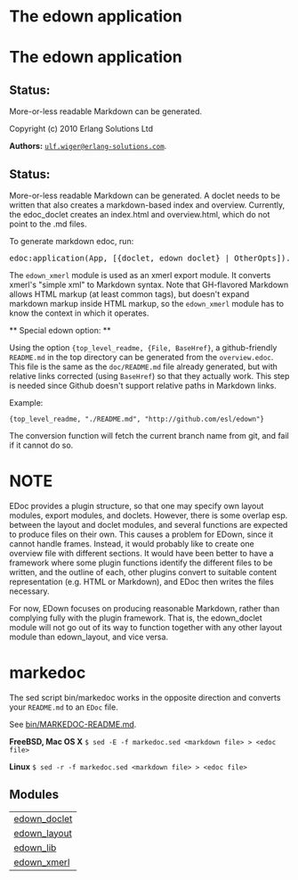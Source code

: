 

<h1>The edown application</h1>

The edown application
=====================

Status:
------
More-or-less readable Markdown can be generated.

Copyright (c) 2010 Erlang Solutions Ltd


__Authors:__ [`ulf.wiger@erlang-solutions.com`](mailto:ulf.wiger@erlang-solutions.com).


Status:
------
More-or-less readable Markdown can be generated.
A doclet needs to be written that also creates 
a markdown-based index and overview. Currently, the 
edoc_doclet creates an index.html and overview.html,
which do not point to the .md files.



To generate markdown edoc, run:


<pre>
edoc:application(App, [{doclet, edown_doclet} | OtherOpts]).
</pre>




The `edown_xmerl` module is used as an xmerl export module.
It converts xmerl's "simple xml" to Markdown syntax. Note that
GH-flavored Markdown allows HTML markup (at least common tags),
but doesn't expand markdown markup inside HTML markup, so the 
`edown_xmerl` module has to know the context in which it operates.



** Special edown option: **



Using the option `{top_level_readme, {File, BaseHref}`, a github-friendly
`README.md` in the top directory can be generated from the `overview.edoc`.
This file is the same as the `doc/README.md` file already generated,
but with relative links corrected (using `BaseHref`) so that they actually
work. This step is needed since Github doesn't support relative paths in
Markdown links.



Example:



`{top_level_readme, "./README.md", "http://github.com/esl/edown"}`



The conversion function will fetch the current branch name from git,
and fail if it cannot do so.



NOTE
====
EDoc provides a plugin structure, so that one may specify own 
layout modules, export modules, and doclets. However, there is 
some overlap esp. between the layout and doclet modules, and 
several functions are expected to produce files on their own.
This causes a problem for EDown, since it cannot handle frames.
Instead, it would probably like to create one overview file with
different sections. It would have been better to have a framework
where some plugin functions identify the different files to be 
written, and the outline of each, other plugins convert to suitable
content representation (e.g. HTML or Markdown), and EDoc then 
writes the files necessary.



For now, EDown focuses on producing reasonable Markdown, rather
than complying fully with the plugin framework. That is, the 
edown_doclet module will not go out of its way to function together
with any other layout module than edown_layout, and vice versa.



markedoc
========



The sed script bin/markedoc works in the opposite direction and converts 
your `README.md` to an `EDoc` file. 



See [bin/MARKEDOC-README.md](http://github.com/esl/edown/blob/uw-make-top-readme/bin/MARKEDOC-README.md).



**FreeBSD, Mac OS X**
`$ sed -E -f markedoc.sed <markdown file> > <edoc file>`



**Linux**
`$ sed -r -f markedoc.sed <markdown file> > <edoc file>`




<h2 class="indextitle">Modules</h2>



<table width="100%" border="0" summary="list of modules">
<tr><td><a href="http://github.com/esl/edown/blob/uw-make-top-readme/doc/edown_doclet.md" class="module">edown_doclet</a></td></tr>
<tr><td><a href="http://github.com/esl/edown/blob/uw-make-top-readme/doc/edown_layout.md" class="module">edown_layout</a></td></tr>
<tr><td><a href="http://github.com/esl/edown/blob/uw-make-top-readme/doc/edown_lib.md" class="module">edown_lib</a></td></tr>
<tr><td><a href="http://github.com/esl/edown/blob/uw-make-top-readme/doc/edown_xmerl.md" class="module">edown_xmerl</a></td></tr></table>

